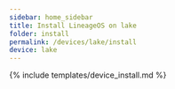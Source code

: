 ```yaml
---
sidebar: home_sidebar
title: Install LineageOS on lake
folder: install
permalink: /devices/lake/install
device: lake
---
```

{% include templates/device_install.md %}
